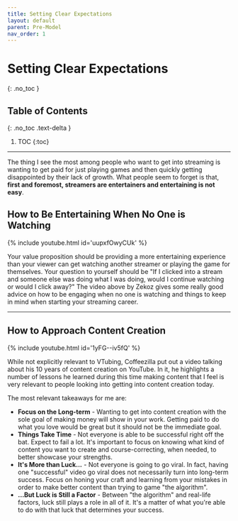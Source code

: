 ```yaml
---
title: Setting Clear Expectations
layout: default
parent: Pre-Model
nav_order: 1
---
```


# Setting Clear Expectations
{: .no_toc }

## Table of Contents
{: .no_toc .text-delta }

1. TOC
{:toc}

-----

The thing I see the most among people who want to get into streaming is wanting to get paid for just playing games and then quickly getting disappointed by their lack of growth. What people seem to forget is that, **first and foremost, streamers are entertainers and entertaining is not easy**.

## How to Be Entertaining When No One is Watching

{% include youtube.html id='uupxfOwyCUk' %}

Your value proposition should be providing a more entertaining experience than your viewer can get watching another streamer or playing the game for themselves. Your question to yourself should be "If I clicked into a stream and someone else was doing what I was doing, would I continue watching or would I click away?" The video above by Zekoz gives some really good advice on how to be engaging when no one is watching and things to keep in mind when starting your streaming career.

-----

## How to Approach Content Creation

{% include youtube.html id='1yFG--iv5fQ' %}

While not explicitly relevant to VTubing, Coffeezilla put out a video talking about his 10 years of content creation on YouTube. In it, he highlights a number of lessons he learned during this time making content that I feel is very relevant to people looking into getting into content creation today.

The most relevant takeaways for me are:
* **Focus on the Long-term** - Wanting to get into content creation with the sole goal of making money will show in your work. Getting paid to do what you love would be great but it should not be the immediate goal.
* **Things Take Time** - Not everyone is able to be successful right off the bat. Expect to fail a lot. It's important to focus on knowing what kind of content you want to create and course-correcting, when needed, to better showcase your strengths.
* **It's More than Luck...** - Not everyone is going to go viral. In fact, having one "successful" video go viral does not necessarily turn into long-term success. Focus on honing your craft and learning from your mistakes in order to make better content than trying to game "the algorithm".
* **...But Luck is Still a Factor** - Between "the algorithm" and real-life factors, luck still plays a role in all of it. It's a matter of what you're able to do with that luck that determines your success.
